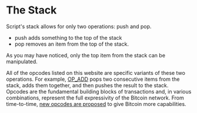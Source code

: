 # The Stack

Script's stack allows for only two operations: push and pop. 
- push adds something to the top of the stack
- pop removes an item from the top of the stack. 

As you may have noticed, only the top item from the stack can be manipulated.

All of the opcodes listed on this website are specific variants of these two operations. For example, [OP_ADD](/opcodes/OP_ADD.md) pops two consecutive items from the stack, adds them together, and then pushes the result to the stack. Opcodes are the fundamental building blocks of transactions and, in various combinations, represent the full expressivity of the Bitcoin network. From time-to-time, [new opcodes are proposed](https://github.com/jamesob/bips/blob/jamesob-23-02-opvault/bip-0345.mediawiki) to give Bitcoin more capabilities. 
